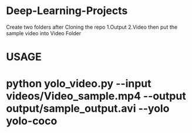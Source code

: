 # Deep-Learning-Projects

Create two folders after Cloning the repo
1.Output
2.Video
then put the sample video into Video Folder

# USAGE
# python yolo_video.py --input videos/Video_sample.mp4 --output output/sample_output.avi --yolo yolo-coco
